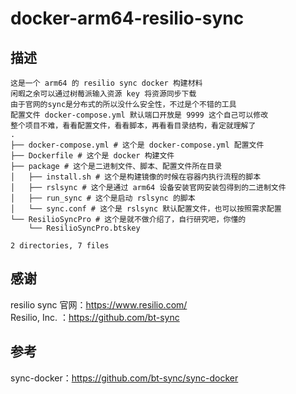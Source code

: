 # docker-arm64-resilio-sync
## 描述
    这是一个 arm64 的 resilio sync docker 构建材料  
    闲暇之余可以通过树莓派输入资源 key 将资源同步下载  
    由于官网的sync是分布式的所以没什么安全性，不过是个不错的工具  
    配置文件 docker-compose.yml 默认端口开放是 9999 这个自己可以修改  
    整个项目不难，看看配置文件，看看脚本，再看看目录结构，看定就理解了
    .  
    ├── docker-compose.yml # 这个是 docker-compose.yml 配置文件  
    ├── Dockerfile # 这个是 docker 构建文件  
    ├── package # 这个是二进制文件、脚本、配置文件所在目录  
    │   ├── install.sh # 这个是构建镜像的时候在容器内执行流程的脚本  
    │   ├── rslsync # 这个是通过 arm64 设备安装官网安装包得到的二进制文件  
    │   ├── run_sync # 这个是启动 rslsync 的脚本  
    │   └── sync.conf # 这个是 rslsync 默认配置文件，也可以按照需求配置  
    └── ResilioSyncPro # 这个是就不做介绍了，自行研究吧，你懂的  
        └── ResilioSyncPro.btskey  

    2 directories, 7 files  

## 感谢
resilio sync 官网：https://www.resilio.com/  
Resilio, Inc. ：https://github.com/bt-sync  

## 参考
sync-docker：https://github.com/bt-sync/sync-docker  
